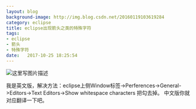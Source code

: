 ```yaml
---
layout: blog
background-image: http://img.blog.csdn.net/20160119103619284
category: eclipse
title: eclipse出现箭头之类的特殊字符
tags:
- eclipse
- 箭头
- 特殊字符
date:   2017-10-25 18:25:54
---
```


![这里写图片描述](http://img.blog.csdn.net/20160119103619284)


我是英文版，解决方法：eclipse上侧Window标签->Perferences->General->Editors->Text Editors->Show whitespace characters 把勾去掉。
中文版你就对应翻译一下吧。